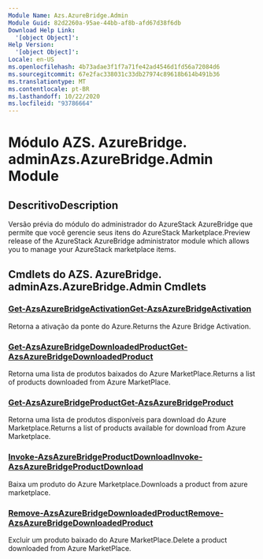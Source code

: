 ```yaml
---
Module Name: Azs.AzureBridge.Admin
Module Guid: 82d2260a-95ae-44bb-af8b-afd67d38f6db
Download Help Link:
  '[object Object]': 
Help Version:
  '[object Object]': 
Locale: en-US
ms.openlocfilehash: 4b73adae3f1f7a71fe42ad4546d1fd56a72084d6
ms.sourcegitcommit: 67e2fac338031c33db27974c89618b614b491b36
ms.translationtype: MT
ms.contentlocale: pt-BR
ms.lasthandoff: 10/22/2020
ms.locfileid: "93786664"
---
```

# <span data-ttu-id="6cdbd-101">Módulo AZS. AzureBridge. admin</span><span class="sxs-lookup"><span data-stu-id="6cdbd-101">Azs.AzureBridge.Admin Module</span></span>
## <span data-ttu-id="6cdbd-102">Descritivo</span><span class="sxs-lookup"><span data-stu-id="6cdbd-102">Description</span></span>
<span data-ttu-id="6cdbd-103">Versão prévia do módulo do administrador do AzureStack AzureBridge que permite que você gerencie seus itens do AzureStack Marketplace.</span><span class="sxs-lookup"><span data-stu-id="6cdbd-103">Preview release of the AzureStack AzureBridge administrator module which allows you to manage your AzureStack marketplace items.</span></span> 

## <span data-ttu-id="6cdbd-104">Cmdlets do AZS. AzureBridge. admin</span><span class="sxs-lookup"><span data-stu-id="6cdbd-104">Azs.AzureBridge.Admin Cmdlets</span></span>
### [<span data-ttu-id="6cdbd-105">Get-AzsAzureBridgeActivation</span><span class="sxs-lookup"><span data-stu-id="6cdbd-105">Get-AzsAzureBridgeActivation</span></span>](Get-AzsAzureBridgeActivation.md)
<span data-ttu-id="6cdbd-106">Retorna a ativação da ponte do Azure.</span><span class="sxs-lookup"><span data-stu-id="6cdbd-106">Returns the Azure Bridge Activation.</span></span>

### [<span data-ttu-id="6cdbd-107">Get-AzsAzureBridgeDownloadedProduct</span><span class="sxs-lookup"><span data-stu-id="6cdbd-107">Get-AzsAzureBridgeDownloadedProduct</span></span>](Get-AzsAzureBridgeDownloadedProduct.md)
<span data-ttu-id="6cdbd-108">Retorna uma lista de produtos baixados do Azure MarketPlace.</span><span class="sxs-lookup"><span data-stu-id="6cdbd-108">Returns a list of products downloaded from Azure MarketPlace.</span></span>

### [<span data-ttu-id="6cdbd-109">Get-AzsAzureBridgeProduct</span><span class="sxs-lookup"><span data-stu-id="6cdbd-109">Get-AzsAzureBridgeProduct</span></span>](Get-AzsAzureBridgeProduct.md)
<span data-ttu-id="6cdbd-110">Retorna uma lista de produtos disponíveis para download do Azure Marketplace.</span><span class="sxs-lookup"><span data-stu-id="6cdbd-110">Returns a list of products available for download from Azure Marketplace.</span></span>

### [<span data-ttu-id="6cdbd-111">Invoke-AzsAzureBridgeProductDownload</span><span class="sxs-lookup"><span data-stu-id="6cdbd-111">Invoke-AzsAzureBridgeProductDownload</span></span>](Invoke-AzsAzureBridgeProductDownload.md)
<span data-ttu-id="6cdbd-112">Baixa um produto do Azure Marketplace.</span><span class="sxs-lookup"><span data-stu-id="6cdbd-112">Downloads a product from azure marketplace.</span></span>

### [<span data-ttu-id="6cdbd-113">Remove-AzsAzureBridgeDownloadedProduct</span><span class="sxs-lookup"><span data-stu-id="6cdbd-113">Remove-AzsAzureBridgeDownloadedProduct</span></span>](Remove-AzsAzureBridgeDownloadedProduct.md)
<span data-ttu-id="6cdbd-114">Excluir um produto baixado do Azure MarketPlace.</span><span class="sxs-lookup"><span data-stu-id="6cdbd-114">Delete a product downloaded from Azure MarketPlace.</span></span>

